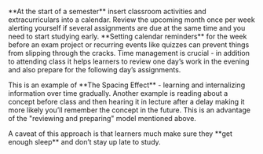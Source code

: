 <p>**At the start of a semester**<span style=font-weight: 400;> insert classroom activities and extracurriculars into a calendar. Review the upcoming month once per week alerting yourself if several assignments are due at the same time and you need to start studying early. </span>**Setting calendar reminders**<span style=font-weight: 400;> for the week before an exam project or recurring events like quizzes can prevent things from slipping through the cracks. Time management is crucial - in addition to attending class it helps learners to review one day’s work in the evening and also prepare for the following day’s assignments.</span></p>

<p><span style=font-weight: 400;>This is an example of </span>**The Spacing Effect**<span style=font-weight: 400;> - learning and internalizing information over time gradually. Another example is reading about a concept before class and then hearing it in lecture after a delay making it more likely you’ll remember the concept in the future. This is an advantage of the "reviewing and preparing" model mentioned above.</span></p>

<p><span style=font-weight: 400;>A caveat of this approach is that learners much make sure they </span>**get enough sleep**<span style=font-weight: 400;> and don’t stay up late to study.</span></p>